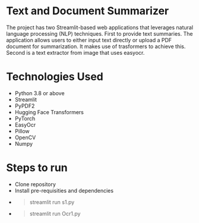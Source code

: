 
# Text and Document Summarizer 
The project has two Streamlit-based web applications that leverages natural language processing (NLP) techniques. First to provide text summaries. The application allows users to either input text directly or upload a PDF document for summarization. It makes use of trasformers to achieve this.
Second is a text extractor from image that uses easyocr.



# Technologies Used
* Python 3.8 or above
* Streamlit
* PyPDF2
* Hugging Face Transformers
* PyTorch
* EasyOcr
* Pillow
* OpenCV
* Numpy

# Steps to run
 * Clone repository
 * Install pre-requisities and dependencies
 * > streamlit run s1.py
 * > streamlit run Ocr1.py





